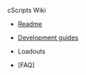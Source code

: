 cScripts Wiki
* [Readme](https://github.com/7Cav/cScripts/blob/master/README.md)
* [Development guides](https://github.com/7Cav/cScripts/wiki/Guides)
* Loadouts

* [FAQ]